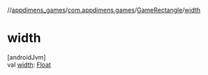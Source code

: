 //[appdimens_games](../../../index.md)/[com.appdimens.games](../index.md)/[GameRectangle](index.md)/[width](width.md)

# width

[androidJvm]\
val [width](width.md): [Float](https://kotlinlang.org/api/core/kotlin-stdlib/kotlin/-float/index.html)